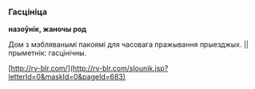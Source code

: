 ### Гасцініца
**назоўнік, жаночы род**

Дом з мэбляванымі пакоямі для часовага пражывання прыезджых. || прыметнік: гасцінічны.

<a rel="author">[http://rv-blr.com/](http://rv-blr.com/slounik.jsp?letterId=0&maskId=0&pageId=683)</a>
